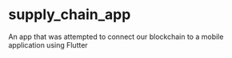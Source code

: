 # supply_chain_app

An app that was attempted to connect our blockchain to a mobile application using Flutter
